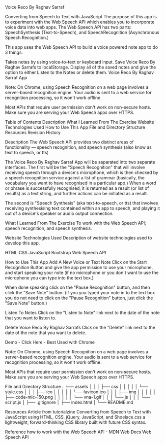 Voice Reco By Raghav Sarraf


Converting from Speech to Text with JavaScript
The purpose of this app is to experiment with the Web Speech API which enables you to incorporate voice data into web apps. The Web Speech API has two parts: SpeechSynthesis (Text-to-Speech), and SpeechRecognition (Asynchronous Speech Recognition.)

This app uses the Web Speech API to build a voice powered note app to do 3 things:

Takes notes by using voice-to-text or keyboard input.
Save Voice Reco By Raghav Sarrafs to localStorage.
Display all of the saved notes and give the option to either Listen to the Notes or delete them.
Voice Reco By Raghav Sarraf App

Note: On Chrome, using Speech Recognition on a web page involves a server-based recognition engine. Your audio is sent to a web service for recognition processing, so it won't work offline.

Most APIs that require user permission don't work on non-secure hosts. Make sure you are serving your Web Speech apps over HTTPS.

Table of Contents
Description
What I Learned From The Exercise
Website Technologies Used
How to Use This App
File and Directory Structure
Resources
Revision History

Description
The Web Speech API provides two distinct areas of functionality — speech recognition, and speech synthesis (also know as text to speech, or tts)

The Voice Reco By Raghav Sarraf App will be separated into two seperate interfaces. The first will be the "Speech Recognition" that will involve receiving speech through a device's microphone, which is then checked by a speech recognition service against a list of grammar (basically, the vocabulary you want to have recognised in a particular app.) When a word or phrase is successfully recognised, it is returned as a result (or list of results) as a text string, and further actions can be initiated as a result.

The second is "Speech Synthesis" (aka text-to-speech, or tts) that involves receiving synthesising text contained within an app to speech, and playing it out of a device's speaker or audio output connection.

What I Learned From The Exercise
To work with the Web Speech API; speech recognition, and speech synthesis.

Website Technologies Used
Description of website technologies used to develop this app.

HTML
CSS
JavaScript
Bootstrap
Web Speech API

How to Use This App
Add A New Voice or Text Note
​Click on the Start Recognition Button and give the app permission to use your microphone, and start speaking your note (if no microphone or you don't want to use the microphone you can type into the text box.)

​When done speaking click on the "Pause Recognition" button, and then click the "Save Note" button. (if you you typed your note in to the text box you do not need to click on the "Pause Recognition" button, just click the "Save Note" button.)


Listen To Notes
Click on the "Listen to Note" link next to the date of the note that you want to listen to.

Delete Voice Reco By Raghav Sarrafs
Click on the "Delete" link next to the date of the note that you want to delete.

Demo - Click Here - Best Used with Chrome

Note: On Chrome, using Speech Recognition on a web page involves a server-based recognition engine. Your audio is sent to a web service for recognition processing, so it won't work offline.

Most APIs that require user permission don't work on non-secure hosts. Make sure you are serving your Web Speech apps over HTTPS.

File and Directory Structure
.
├── assets
│   │
│   ├── css
│   │   │
│   │   └── style.css
│   │
│   ├── ico
│   │   │
│   │   └── favicon.ico
│   │
│   ├── img
│   │   │
│   │   ├── code-mic-150.png
│   │   │
│   │   └── vna-1.gif
│   │
│   └── js
│       │
│       └── script.js
│ 
├── .gitignore
│
├── index.html
│
└── README.md     
       
Resources
Article from tutorialzine Converting from Speech to Text with JavaScript using HTML, CSS, jQuery, JavaScript, and Shoelace.css a lightweight, forward-thinking CSS library built with future CSS syntax.

Reference how to work with the Web Speech API - MDN Web Docs Web Speech API
